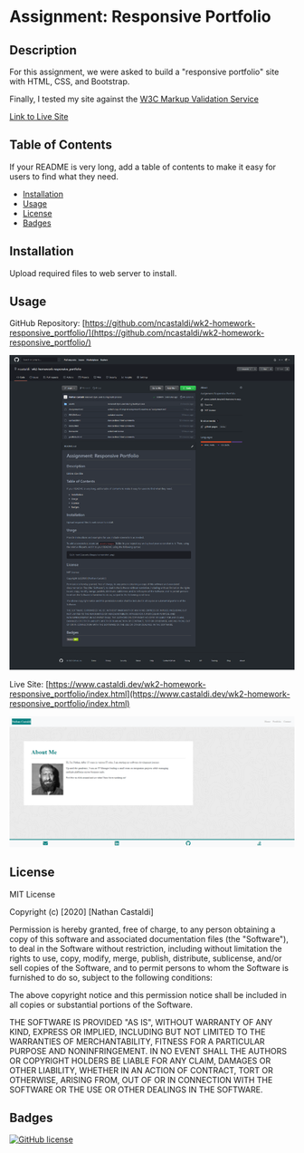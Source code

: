 # Assignment: Responsive Portfolio

## Description 

For this assignment, we were asked to build a "responsive portfolio" site with HTML, CSS, and Bootstrap.

Finally, I tested my site against the [W3C Markup Validation Service](https://validator.w3.org/)

[Link to Live Site](https://www.castaldi.dev/wk2-homework-responsive_portfolio/index.html)


## Table of Contents

If your README is very long, add a table of contents to make it easy for users to find what they need.

* [Installation](#installation)
* [Usage](#usage)
* [License](#license)
* [Badges](#badges)


## Installation

Upload required files to web server to install.

## Usage 

GitHub Repository: [https://github.com/ncastaldi/wk2-homework-responsive_portfolio/](https://github.com/ncastaldi/wk2-homework-responsive_portfolio/)

![Repo Screenshot](assets/img/reposcreenshot.png)

Live Site: [https://www.castaldi.dev/wk2-homework-responsive_portfolio/index.html](https://www.castaldi.dev/wk2-homework-responsive_portfolio/index.html)

![Site Screenshot](assets/img/sitescreenshot.png)

## License

MIT License

Copyright (c) [2020] [Nathan Castaldi]

Permission is hereby granted, free of charge, to any person obtaining a copy
of this software and associated documentation files (the "Software"), to deal
in the Software without restriction, including without limitation the rights
to use, copy, modify, merge, publish, distribute, sublicense, and/or sell
copies of the Software, and to permit persons to whom the Software is
furnished to do so, subject to the following conditions:

The above copyright notice and this permission notice shall be included in all
copies or substantial portions of the Software.

THE SOFTWARE IS PROVIDED "AS IS", WITHOUT WARRANTY OF ANY KIND, EXPRESS OR
IMPLIED, INCLUDING BUT NOT LIMITED TO THE WARRANTIES OF MERCHANTABILITY,
FITNESS FOR A PARTICULAR PURPOSE AND NONINFRINGEMENT. IN NO EVENT SHALL THE
AUTHORS OR COPYRIGHT HOLDERS BE LIABLE FOR ANY CLAIM, DAMAGES OR OTHER
LIABILITY, WHETHER IN AN ACTION OF CONTRACT, TORT OR OTHERWISE, ARISING FROM,
OUT OF OR IN CONNECTION WITH THE SOFTWARE OR THE USE OR OTHER DEALINGS IN THE
SOFTWARE.


## Badges

[![GitHub license](https://img.shields.io/github/license/ncastaldi/wk2-homework-responsive_portfolio)](https://github.com/ncastaldi/wk2-homework-responsive_portfolio/blob/main/license.txt)